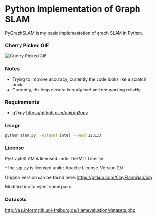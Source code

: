 Python Implementation of Graph SLAM
===================================

PyGraphSLAM is my basic implementation of graph SLAM in Python.

### Cherry Picked GIF
![Cherry Picked GIF](https://raw.githubusercontent.com/goktug97/PyGraphSLAM/master/slam.gif)

### Notes
- Trying to improve accuracy, currently the code looks like a scratch book.
- Currently, the loop closure is really bad and not working reliably.

### Requirements
* g2opy             https://github.com/uoip/g2opy

### Usage

``` bash
python slam.py --dataset intel --seed 123123
```

### License
PyGraphSLAM is licensed under the MIT License.

-The `icp.py` is licensed under Apache License, Version 2.0

Original version can be found here: https://github.com/ClayFlannigan/icp

Modified icp to reject some pairs.

### Datasets
http://ais.informatik.uni-freiburg.de/slamevaluation/datasets.php
